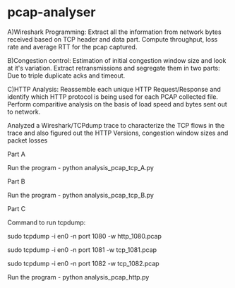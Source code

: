 # pcap-analyser

A)Wireshark Programming: Extract all the information from network bytes received based on TCP header and data part. Compute throughput, loss rate and average RTT for the pcap captured.

B)Congestion control: Estimation of initial congestion window size and look at it's variation. Extract retransmissions and segregate them in two parts: Due to triple duplicate acks and timeout.

C)HTTP Analysis: Reassemble each unique HTTP Request/Response and identify which HTTP protocol is being used for each PCAP collected file. Perform comparitive analysis on the basis of load speed and bytes sent out to network.

Analyzed a Wireshark/TCPdump trace to characterize the TCP flows in the trace and also figured out the HTTP Versions, congestion window sizes and packet losses

Part A

Run the program - python analysis_pcap_tcp_A.py

Part B

Run the program - python analysis_pcap_tcp_B.py

Part C

Command to run tcpdump:

sudo tcpdump -i en0 -n port 1080 -w http_1080.pcap

sudo tcpdump -i en0 -n port 1081 -w tcp_1081.pcap

sudo tcpdump -i en0 -n port 1082 -w tcp_1082.pcap


Run the program - python analysis_pcap_http.py
